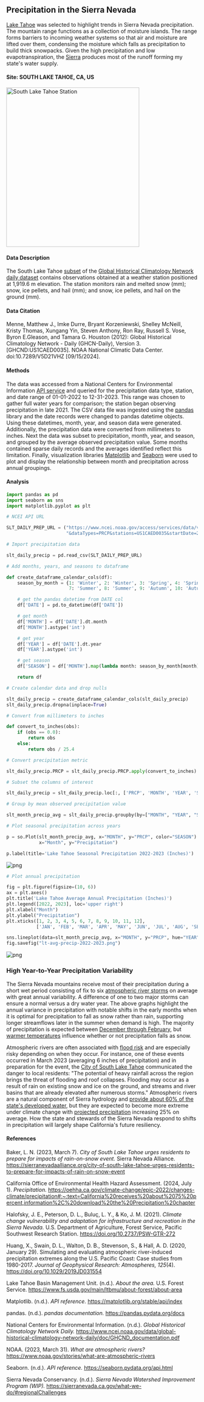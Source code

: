 ## Precipitation in the Sierra Nevada

[Lake Tahoe](https://www.fs.usda.gov/main/ltbmu/about-forest/about-area) was selected to highlight trends in Sierra Nevada precipitation. The mountain range functions as a collection of moisture islands. The range forms barriers to incoming weather systems so that air and moisture are lifted over them, condensing the moisture which falls as precipitation to build thick snowpacks. Given the high precipitation and low evapotranspiration, the [Sierra](https://www.fs.usda.gov/psw/publications/documents/psw_gtr272/psw_gtr272_013.pdf) produces most of the runoff forming my state's water supply. 

#### Site: SOUTH LAKE TAHOE, CA, US

<img src="south_lake_tahoe_station.png" alt="South Lake Tahoe Station" width="350px" height="420px">

#### Data Description

The South Lake Tahoe [subset](https://www.ncdc.noaa.gov/cdo-web/datasets/GHCND/stations/GHCND:US1CAED0035/detail) of the [Global Historical Climatology Network daily dataset](https://www.ncei.noaa.gov/metadata/geoportal/rest/metadata/item/gov.noaa.ncdc:C00861/html) contains observations obtained at a weather station positioned at 1,919.6 m elevation. The station monitors rain and melted snow (mm); snow, ice pellets, and hail (mm); and snow, ice pellets, and hail on the ground (mm). 

#### Data Citation

Menne, Matthew J., Imke Durre, Bryant Korzeniewski, Shelley McNeill, Kristy Thomas, Xungang Yin, Steven Anthony, Ron Ray, Russell S. Vose, Byron E.Gleason, and Tamara G. Houston (2012): Global Historical Climatology Network - Daily (GHCN-Daily), Version 3. [GHCND:US1CAED0035]. NOAA National Climatic Data Center. doi:10.7289/V5D21VHZ [09/15/2024].

#### Methods

The data was accessed from a National Centers for Environmental Information [API service](https://www.ncei.noaa.gov/support/access-data-service-api-user-documentation) and queried for the precipitation data type, station, and date range of 01-01-2022 to 12-31-2023. This range was chosen to gather full water years for comparison; the station began observing precipitation in late 2021. The CSV data file was ingested using the [pandas](https://pandas.pydata.org/) library and the date records were changed to pandas datetime objects. Using these datetimes, month, year, and season data were generated. Additionally, the precipitation data were converted from millimeters to inches.
Next the data was subset to precipitation, month, year, and season, and grouped by the average observed precipitation value. Some months contained sparse daily records and the averages identified reflect this limitation. Finally, visualization libraries [Matplotlib](https://matplotlib.org/) and [Seaborn](https://seaborn.pydata.org/) were used to plot and display the relationship between month and precipitation across annual groupings.  

#### Analysis 

```python
import pandas as pd
import seaborn as sns
import matplotlib.pyplot as plt
```

```python
# NCEI API URL

SLT_DAILY_PREP_URL = ("https://www.ncei.noaa.gov/access/services/data/v1?dataset=daily-summaries"+
                      "&dataTypes=PRCP&stations=US1CAED0035&startDate=2022-01-01&endDate=2023-12-31")

# Import precipitation data

slt_daily_precip = pd.read_csv(SLT_DAILY_PREP_URL) 
```

```python
# Add months, years, and seasons to dataframe

def create_dataframe_calendar_cols(df):
    season_by_month = {1: 'Winter', 2: 'Winter', 3: 'Spring', 4: 'Spring', 5: 'Spring', 6: 'Summer', 
                       7: 'Summer', 8: 'Summer', 9: 'Autumn', 10: 'Autumn', 11: 'Autumn', 12: 'Winter'}

    # get the pandas datetime from DATE col 
    df['DATE'] = pd.to_datetime(df['DATE'])

    # get month
    df['MONTH'] = df['DATE'].dt.month
    df['MONTH'].astype('int')

    # get year 
    df['YEAR'] = df['DATE'].dt.year
    df['YEAR'].astype('int')

    # get season
    df['SEASON'] = df['MONTH'].map(lambda month: season_by_month[month])

    return df
```

```python
# Create calendar data and drop nulls

slt_daily_precip = create_dataframe_calendar_cols(slt_daily_precip)
slt_daily_precip.dropna(inplace=True)
```

```python
# Convert from millimeters to inches

def convert_to_inches(obs):
    if (obs == 0.0):
        return obs
    else: 
        return obs / 25.4
```

```python
# Convert precipitation metric

slt_daily_precip.PRCP = slt_daily_precip.PRCP.apply(convert_to_inches)
```

```python
# Subset the columns of interest

slt_daily_precip = slt_daily_precip.loc[:, ['PRCP', 'MONTH', 'YEAR', 'SEASON']]
```

```python
# Group by mean observed precipitation value

slt_month_precip_avg = slt_daily_precip.groupby(by=["MONTH", "YEAR", "SEASON"]).mean() 
```

```python
# Plot seasonal precipitation across years

p = so.Plot(slt_month_precip_avg, x="MONTH", y="PRCP", color="SEASON").add(so.Bar()).layout(size=(8, 6)).label(
            x="Month", y="Precipitation")

p.label(title='Lake Tahoe Seasonal Precipitation 2022-2023 (Inches)')
```

![png](lt-seasonal-precip-2022-2023.png)

```python
# Plot annual precipitation

fig = plt.figure(figsize=(10, 6)) 
ax = plt.axes()
plt.title('Lake Tahoe Average Annual Precipitation (Inches)')
plt.legend([2022, 2023], loc='upper right')
plt.xlabel("Month")
plt.ylabel("Precipitation")
plt.xticks([1, 2, 3, 4, 5, 6, 7, 8, 9, 10, 11, 12],
           ['JAN', 'FEB', 'MAR', 'APR', 'MAY', 'JUN', 'JUL', 'AUG', 'SEP', 'OCT', 'NOV', 'DEC'])

sns.lineplot(data=slt_month_precip_avg, x="MONTH", y="PRCP", hue="YEAR", style="YEAR", palette=['darkblue', 'g'])
fig.savefig("lt-avg-precip-2022-2023.png") 
```

![png](lt-avg-precip-2022-2023.png)

### High Year-to-Year Precipitation Variability

The Sierra Nevada mountains receive most of their precipitation during a short wet period consisting of fix to six [atmospheric river storms](https://www.noaa.gov/stories/what-are-atmospheric-rivers) on average with great annual variability. A difference of one to two major storms can ensure a normal versus a dry water year. The above graphs highlight the annual variance in precipitation with notable shifts in the early months when it is optimal for precipitation to fall as snow rather than rain, supporting longer streamflows later in the summer when demand is high. The majority of precipitation is expected between [December through February](https://oehha.ca.gov/climate-change/epic-2022/changes-climate/precipitation#:~:text=California%20receives%20about%2075%20percent,information%2C%20download%20the%20Precipitation%20chapter.), but [warmer temperatures](https://www.fs.usda.gov/psw/publications/documents/psw_gtr272/psw_gtr272_013.pdf) influence whether or not precipitation falls as snow. 

Atmospheric rivers are often associated with [flood risk](https://agupubs.onlinelibrary.wiley.com/doi/10.1029/2020GL088679) and are especially risky depending on when they occur. For instance, one of these events occurred in March 2023 (averaging 6 inches of precipitation) and in preparation for the event, the [City of South Lake Tahoe](https://sierranevadaalliance.org/city-of-south-lake-tahoe-urges-residents-to-prepare-for-impacts-of-rain-on-snow-event/) communicated the danger to local residents: "The potential of heavy rainfall across the region brings the threat of flooding and roof collapses. Flooding may occur as a result of rain on existing snow and ice on the ground, and streams and river basins that are already elevated after numerous storms." Atmospheric rivers are a natural component of Sierra hydrology and [provide about 60% of the state's developed water](https://sierranevada.ca.gov/what-we-do/#regionalChallenges), but they are expected to become more extreme under climate change with [projected precipitation](https://agupubs.onlinelibrary.wiley.com/doi/10.1029/2019JD031554) increasing 25% on average. How the state and stewards of the Sierra Nevada respond to shifts in precipitation will largely shape California's future resiliency. 

#### References

Baker, L. N. (2023, March 7). *City of South Lake Tahoe urges residents to prepare for impacts of rain-on-snow event.* Sierra Nevada Alliance. https://sierranevadaalliance.org/city-of-south-lake-tahoe-urges-residents-to-prepare-for-impacts-of-rain-on-snow-event 

California Office of Environmental Health Hazard Assessment. (2024, July 1). *Precipitation.* https://oehha.ca.gov/climate-change/epic-2022/changes-climate/precipitation#:~:text=California%20receives%20about%2075%20percent,information%2C%20download%20the%20Precipitation%20chapter 

Halofsky, J. E., Peterson, D. L., Buluç, L. Y., & Ko, J. M. (2021). *Climate change vulnerability and adaptation for infrastructure and recreation in the Sierra Nevada.* U.S. Department of Agriculture, Forest Service, Pacific Southwest Research Station. https://doi.org/10.2737/PSW-GTR-272 

Huang, X., Swain, D. L., Walton, D. B., Stevenson, S., & Hall, A. D. (2020, January 29). Simulating and evaluating atmospheric river-induced precipitation extremes along the U.S. Pacific Coast: Case studies from 1980-2017. *Journal of Geophysical Research: Atmospheres, 125*(4). https://doi.org/10.1029/2019JD031554 

Lake Tahoe Basin Management Unit. (n.d.). *About the area.* U.S. Forest Service. https://www.fs.usda.gov/main/ltbmu/about-forest/about-area 

Matplotlib. (n.d.). *API reference.* https://matplotlib.org/stable/api/index 

pandas. (n.d.). *pandas documentation.* https://pandas.pydata.org/docs 

National Centers for Environmental Information. (n.d.). *Global Historical Climatology Network Daily.* https://www.ncei.noaa.gov/data/global-historical-climatology-network-daily/doc/GHCND_documentation.pdf

NOAA. (2023, March 31). *What are atmospheric rivers?* https://www.noaa.gov/stories/what-are-atmospheric-rivers 

Seaborn. (n.d.). *API reference.* https://seaborn.pydata.org/api.html 

Sierra Nevada Conservancy. (n.d.). *Sierra Nevada Watershed Improvement Program (WIP).* https://sierranevada.ca.gov/what-we-do/#regionalChallenges  

